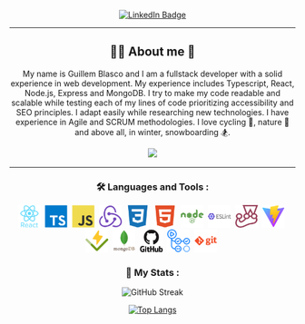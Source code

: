<div id="header" align="center">
  <br>
  <a href="https://www.linkedin.com/in/guillem-blasco-developer/">
    <img src="https://img.shields.io/badge/LinkedIn-blue?style=for-the-badge&logo=linkedin&logoColor=white" alt="LinkedIn Badge"/>
  </a>
</div>
<div align ="center" id="badges">

---

## 🧑‍💻 About me 🤩

My name is Guillem Blasco and I am a fullstack developer with a solid experience in web development.
My experience includes Typescript, React, Node.js, Express and MongoDB. I try to make my code readable and scalable while testing each of my lines of code prioritizing accessibility and SEO principles.
I adapt easily while researching new technologies. I have experience in Agile and SCRUM methodologies.
I love cycling 🚵, nature 🌄 and above all, in winter, snowboarding 🏂.

<img src="https://media3.giphy.com/media/v1.Y2lkPTc5MGI3NjExeXVucXVtdTgxOHR6aDAxZjdxZTcxZ2ljMWF5MWt2dnd0OWRrMGs1byZlcD12MV9pbnRlcm5hbF9naWZfYnlfaWQmY3Q9Zw/RbDKaczqWovIugyJmW/giphy.webp"/>

</div>

<div align="center">
  
---

### 🛠️ Languages and Tools :

<img src="https://raw.githubusercontent.com/devicons/devicon/ca28c779441053191ff11710fe24a9e6c23690d6/icons/react/react-original-wordmark.svg" title="React" alt="React" width="40" height="40"/>&nbsp;
<img src="https://raw.githubusercontent.com/devicons/devicon/1119b9f84c0290e0f0b38982099a2bd027a48bf1/icons/typescript/typescript-original.svg" title="Typescript" alt="Typescript" width="40" height="40"/>&nbsp;
<img src="https://raw.githubusercontent.com/devicons/devicon/ca28c779441053191ff11710fe24a9e6c23690d6/icons/javascript/javascript-original.svg" title="JavaScript" alt="JavaScript" width="40" height="40"/>&nbsp;
<img src="https://raw.githubusercontent.com/devicons/devicon/ca28c779441053191ff11710fe24a9e6c23690d6/icons/redux/redux-original.svg" title="Redux" alt="Redux " width="40" height="40"/>&nbsp;
<img src="https://raw.githubusercontent.com/devicons/devicon/ca28c779441053191ff11710fe24a9e6c23690d6/icons/css3/css3-plain.svg"  title="CSS3" alt="CSS" width="40" height="40"/>&nbsp;
<img src="https://raw.githubusercontent.com/devicons/devicon/ca28c779441053191ff11710fe24a9e6c23690d6/icons/html5/html5-plain.svg" title="HTML5" alt="HTML" width="40" height="40"/>&nbsp;
<img src="https://raw.githubusercontent.com/devicons/devicon/ca28c779441053191ff11710fe24a9e6c23690d6/icons/nodejs/nodejs-plain-wordmark.svg" title="NodeJS" alt="NodeJS" width="40" height="40"/>&nbsp;
<img src="https://raw.githubusercontent.com/devicons/devicon/1119b9f84c0290e0f0b38982099a2bd027a48bf1/icons/eslint/eslint-original-wordmark.svg" title="Eslint" alt="Eslint" width="40" height="40"/>&nbsp;
<img src="https://raw.githubusercontent.com/devicons/devicon/1119b9f84c0290e0f0b38982099a2bd027a48bf1/icons/jest/jest-plain.svg" title="Jest" alt="Jest" width="40" height="40"/>&nbsp;
<img src="https://raw.githubusercontent.com/devicons/devicon/ca28c779441053191ff11710fe24a9e6c23690d6/icons/vitejs/vitejs-original.svg" title="Vite" alt="Vite" width="40" height="40"/>&nbsp;
<img src="https://raw.githubusercontent.com/devicons/devicon/ca28c779441053191ff11710fe24a9e6c23690d6/icons/vitest/vitest-original.svg" title="Vitest" alt="Vitest" width="40" height="40"/>&nbsp;
<img src="https://raw.githubusercontent.com/devicons/devicon/1119b9f84c0290e0f0b38982099a2bd027a48bf1/icons/mongodb/mongodb-original-wordmark.svg" title="MongoDb" alt="MongoDB" width="40" height="40"/>&nbsp;
<img src="https://raw.githubusercontent.com/devicons/devicon/ca28c779441053191ff11710fe24a9e6c23690d6/icons/github/github-original-wordmark.svg" title="Github" alt="Github" width="40" height="40"/>&nbsp;
<img src="https://raw.githubusercontent.com/devicons/devicon/ca28c779441053191ff11710fe24a9e6c23690d6/icons/githubactions/githubactions-original.svg" title="GithubActions" alt="GithubActions" width="40" height="40"/>&nbsp;
<img src="https://raw.githubusercontent.com/devicons/devicon/ca28c779441053191ff11710fe24a9e6c23690d6/icons/git/git-plain-wordmark.svg" title="Git" alt="Git" width="40" height="40"/>&nbsp;

### 🤙 My Stats :

![GitHub Streak](https://github-readme-streak-stats.herokuapp.com/?user=guiblasco&theme=solarized-dark&background=FFFFFF)

[![Top Langs](https://github-readme-stats.vercel.app/api/top-langs/?username=guiblasco&layout=compact&theme=default)](https://github.com/anuraghazra/github-readme-stats)

</div>

